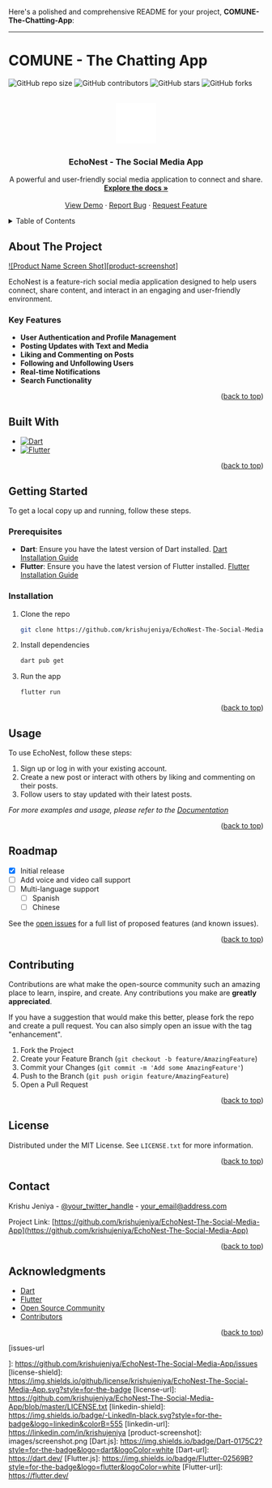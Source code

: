 <a id="readme-top"></a>



Here's a polished and comprehensive README for your project, **COMUNE-The-Chatting-App**:

---

# COMUNE - The Chatting App

![GitHub repo size](https://img.shields.io/github/repo-size/krishujeniya/EchoNest-The-Social-Media-App)
![GitHub contributors](https://img.shields.io/github/contributors/krishujeniya/EchoNest-The-Social-Media-App)
![GitHub stars](https://img.shields.io/github/stars/krishujeniya/EchoNest-The-Social-Media-App?style=social)
![GitHub forks](https://img.shields.io/github/forks/krishujeniya/EchoNest-The-Social-Media-App?style=social)


<!-- PROJECT LOGO -->
<br />
<div align="center">
  <a href="https://github.com/krishujeniya/EchoNest-The-Social-Media-App">
    <img src="assets/iw.png" alt="Logo" width="80" height="80">
  </a>

  <h3 align="center">EchoNest - The Social Media App</h3>

  <p align="center">
    A powerful and user-friendly social media application to connect and share.
    <br />
    <a href="https://github.com/krishujeniya/EchoNest-The-Social-Media-App"><strong>Explore the docs »</strong></a>
    <br />
    <br />
    <a href="https://github.com/krishujeniya/EchoNest-The-Social-Media-App">View Demo</a>
    ·
    <a href="https://github.com/krishujeniya/EchoNest-The-Social-Media-App/issues">Report Bug</a>
    ·
    <a href="https://github.com/krishujeniya/EchoNest-The-Social-Media-App/issues">Request Feature</a>
  </p>
</div>

<!-- TABLE OF CONTENTS -->
<details>
  <summary>Table of Contents</summary>
  <ol>
    <li>
      <a href="#about-the-project">About The Project</a>
      <ul>
        <li><a href="#built-with">Built With</a></li>
      </ul>
    </li>
    <li>
      <a href="#getting-started">Getting Started</a>
      <ul>
        <li><a href="#prerequisites">Prerequisites</a></li>
        <li><a href="#installation">Installation</a></li>
      </ul>
    </li>
    <li><a href="#usage">Usage</a></li>
    <li><a href="#roadmap">Roadmap</a></li>
    <li><a href="#contributing">Contributing</a></li>
    <li><a href="#license">License</a></li>
    <li><a href="#contact">Contact</a></li>
    <li><a href="#acknowledgments">Acknowledgments</a></li>
  </ol>
</details>

<!-- ABOUT THE PROJECT -->
## About The Project

[![Product Name Screen Shot][product-screenshot]](https://example.com)

EchoNest is a feature-rich social media application designed to help users connect, share content, and interact in an engaging and user-friendly environment.

### Key Features

- **User Authentication and Profile Management**
- **Posting Updates with Text and Media**
- **Liking and Commenting on Posts**
- **Following and Unfollowing Users**
- **Real-time Notifications**
- **Search Functionality**

<p align="right">(<a href="#readme-top">back to top</a>)</p>


## Built With

- [![Dart](https://img.shields.io/badge/Dart-0175C2?style=for-the-badge&logo=dart&logoColor=white)](https://dart.dev/)
- [![Flutter](https://img.shields.io/badge/Flutter-02569B?style=for-the-badge&logo=flutter&logoColor=white)](https://flutter.dev/)



<p align="right">(<a href="#readme-top">back to top</a>)</p>

<!-- GETTING STARTED -->
## Getting Started

To get a local copy up and running, follow these steps.

### Prerequisites

- **Dart**: Ensure you have the latest version of Dart installed. [Dart Installation Guide](https://dart.dev/get-dart)
- **Flutter**: Ensure you have the latest version of Flutter installed. [Flutter Installation Guide](https://flutter.dev/docs/get-started/install)

### Installation

1. Clone the repo
   ```sh
   git clone https://github.com/krishujeniya/EchoNest-The-Social-Media-App.git
   ```
2. Install dependencies
   ```sh
   dart pub get
   ```
3. Run the app
   ```sh
   flutter run
   ```

<p align="right">(<a href="#readme-top">back to top</a>)</p>

<!-- USAGE EXAMPLES -->
## Usage

To use EchoNest, follow these steps:

1. Sign up or log in with your existing account.
2. Create a new post or interact with others by liking and commenting on their posts.
3. Follow users to stay updated with their latest posts.

_For more examples and usage, please refer to the [Documentation](https://github.com/krishujeniya/EchoNest-The-Social-Media-App/wiki)_

<p align="right">(<a href="#readme-top">back to top</a>)</p>

<!-- ROADMAP -->
## Roadmap

- [x] Initial release
- [ ] Add voice and video call support
- [ ] Multi-language support
  - [ ] Spanish
  - [ ] Chinese

See the [open issues](https://github.com/krishujeniya/EchoNest-The-Social-Media-App/issues) for a full list of proposed features (and known issues).

<p align="right">(<a href="#readme-top">back to top</a>)</p>

<!-- CONTRIBUTING -->
## Contributing

Contributions are what make the open-source community such an amazing place to learn, inspire, and create. Any contributions you make are **greatly appreciated**.

If you have a suggestion that would make this better, please fork the repo and create a pull request. You can also simply open an issue with the tag "enhancement".

1. Fork the Project
2. Create your Feature Branch (`git checkout -b feature/AmazingFeature`)
3. Commit your Changes (`git commit -m 'Add some AmazingFeature'`)
4. Push to the Branch (`git push origin feature/AmazingFeature`)
5. Open a Pull Request

<p align="right">(<a href="#readme-top">back to top</a>)</p>

<!-- LICENSE -->
## License

Distributed under the MIT License. See `LICENSE.txt` for more information.

<p align="right">(<a href="#readme-top">back to top</a>)</p>

<!-- CONTACT -->
## Contact

Krishu Jeniya - [@your_twitter_handle](https://twitter.com/your_twitter_handle) - your_email@address.com

Project Link: [https://github.com/krishujeniya/EchoNest-The-Social-Media-App](https://github.com/krishujeniya/EchoNest-The-Social-Media-App)

<p align="right">(<a href="#readme-top">back to top</a>)</p>

<!-- ACKNOWLEDGMENTS -->
## Acknowledgments

* [Dart](https://dart.dev/)
* [Flutter](https://flutter.dev/)
* [Open Source Community](https://opensource.org/)
* [Contributors](https://github.com/krishujeniya/EchoNest-The-Social-Media-App/graphs/contributors)

<p align="right">(<a href="#readme-top">back to top</a>)</p>

<!-- MARKDOWN LINKS & IMAGES -->
<!-- https://www.markdownguide.org/basic-syntax/#reference-style-links -->
[contributors-shield]: https://img.shields.io/github/contributors/krishujeniya/EchoNest-The-Social-Media-App.svg?style=for-the-badge
[contributors-url]: https://github.com/krishujeniya/EchoNest-The-Social-Media-App/graphs/contributors
[forks-shield]: https://img.shields.io/github/forks/krishujeniya/EchoNest-The-Social-Media-App.svg?style=for-the-badge
[forks-url]: https://github.com/krishujeniya/EchoNest-The-Social-Media-App/network/members
[stars-shield]: https://img.shields.io/github/stars/krishujeniya/EchoNest-The-Social-Media-App.svg?style=for-the-badge
[stars-url]: https://github.com/krishujeniya/EchoNest-The-Social-Media-App/stargazers
[issues-shield]: https://img.shields.io/github/issues/krishujeniya/EchoNest-The-Social-Media-App.svg?style=for-the-badge
[issues-url

]: https://github.com/krishujeniya/EchoNest-The-Social-Media-App/issues
[license-shield]: https://img.shields.io/github/license/krishujeniya/EchoNest-The-Social-Media-App.svg?style=for-the-badge
[license-url]: https://github.com/krishujeniya/EchoNest-The-Social-Media-App/blob/master/LICENSE.txt
[linkedin-shield]: https://img.shields.io/badge/-LinkedIn-black.svg?style=for-the-badge&logo=linkedin&colorB=555
[linkedin-url]: https://linkedin.com/in/krishujeniya
[product-screenshot]: images/screenshot.png
[Dart.js]: https://img.shields.io/badge/Dart-0175C2?style=for-the-badge&logo=dart&logoColor=white
[Dart-url]: https://dart.dev/
[Flutter.js]: https://img.shields.io/badge/Flutter-02569B?style=for-the-badge&logo=flutter&logoColor=white
[Flutter-url]: https://flutter.dev/
